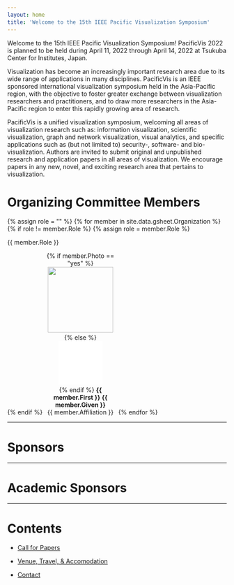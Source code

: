 ```yaml
---
layout: home
title: 'Welcome to the 15th IEEE Pacific Visualization Symposium'
---
```


Welcome to the 15th IEEE Pacific Visualization Symposium!  PacificVis 2022 <!-- will --> is planned to be held during April 11, 2022 through April 14, 2022 at Tsukuba Center for Institutes, Japan.

Visualization has become an increasingly important research area due to its wide range of applications in many disciplines. PacificVis is an IEEE sponsored international visualization symposium held in the Asia-Pacific region, with the objective to foster greater exchange between visualization researchers and practitioners, and to draw more researchers in the Asia-Pacific region to enter this rapidly growing area of research.

PacificVis is a unified visualization symposium, welcoming all areas of visualization research such as: information visualization, scientific visualization, graph and network visualization, visual analytics, and specific applications such as (but not limited to) security-, software- and bio-visualization. Authors are invited to submit original and unpublished research and application papers in all areas of visualization. We encourage papers in any new, novel, and exciting research area that pertains to visualization.


# Organizing Committee Members

{% assign role = "" %}
{% for member in site.data.gsheet.Organization %}
  {% if role != member.Role %}
    {% assign role = member.Role %}
<p class="oc-role">{{ member.Role }}</p>
  {% endif %}
<div style="display: inline-block; width: 33%; text-align: center;">
  {% if member.Photo == "yes" %}
<img src="assets/images/oc/{{ member.First }}_{{ member.Given }}.jpg"
     class="circle" width="150" height="150" /><br />
  {% else %}
<img src="assets/images/oc/nobody.jpg" width="100" height="100" /><br />
  {% endif %}
<strong>{{ member.First }} {{ member.Given }}</strong><br/>
{{ member.Affiliation }}
</div>
{% endfor %}

---

# Sponsors

---

# Academic Sponsors

---

# Contents

- [Call for Papers](cfp/)

- [Venue, Travel, & Accomodation](venue/)

- [Contact](contact/)
